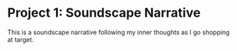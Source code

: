 # Project 1: Soundscape Narrative

This is a soundscape narrative following my inner thoughts as I go shopping at target.
